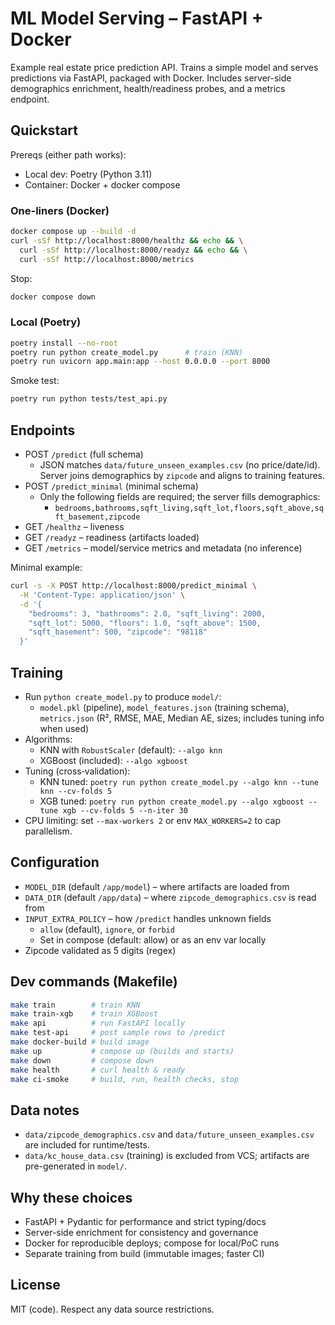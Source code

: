 # ML Model Serving – FastAPI + Docker

Example real estate price prediction API. Trains a simple model and serves predictions via FastAPI, packaged with Docker. Includes server-side demographics enrichment, health/readiness probes, and a metrics endpoint.

## Quickstart

Prereqs (either path works):
- Local dev: Poetry (Python 3.11)
- Container: Docker + docker compose

### One-liners (Docker)
```bash
docker compose up --build -d
curl -sSf http://localhost:8000/healthz && echo && \
  curl -sSf http://localhost:8000/readyz && echo && \
  curl -sSf http://localhost:8000/metrics
```
Stop:
```bash
docker compose down
```

### Local (Poetry)
```bash
poetry install --no-root
poetry run python create_model.py      # train (KNN)
poetry run uvicorn app.main:app --host 0.0.0.0 --port 8000
```
Smoke test:
```bash
poetry run python tests/test_api.py
```

## Endpoints
- POST `/predict` (full schema)
  - JSON matches `data/future_unseen_examples.csv` (no price/date/id). Server joins demographics by `zipcode` and aligns to training features.
- POST `/predict_minimal` (minimal schema)
  - Only the following fields are required; the server fills demographics:
    - `bedrooms,bathrooms,sqft_living,sqft_lot,floors,sqft_above,sqft_basement,zipcode`
- GET `/healthz` – liveness
- GET `/readyz` – readiness (artifacts loaded)
- GET `/metrics` – model/service metrics and metadata (no inference)

Minimal example:
```bash
curl -s -X POST http://localhost:8000/predict_minimal \
  -H 'Content-Type: application/json' \
  -d '{
    "bedrooms": 3, "bathrooms": 2.0, "sqft_living": 2000,
    "sqft_lot": 5000, "floors": 1.0, "sqft_above": 1500,
    "sqft_basement": 500, "zipcode": "98118"
  }'
```

## Training
- Run `python create_model.py` to produce `model/`:
  - `model.pkl` (pipeline), `model_features.json` (training schema), `metrics.json` (R², RMSE, MAE, Median AE, sizes; includes tuning info when used)
- Algorithms:
  - KNN with `RobustScaler` (default): `--algo knn`
  - XGBoost (included): `--algo xgboost`
- Tuning (cross‑validation):
  - KNN tuned: `poetry run python create_model.py --algo knn --tune knn --cv-folds 5`
  - XGB tuned: `poetry run python create_model.py --algo xgboost --tune xgb --cv-folds 5 --n-iter 30`
- CPU limiting: set `--max-workers 2` or env `MAX_WORKERS=2` to cap parallelism.

## Configuration
- `MODEL_DIR` (default `/app/model`) – where artifacts are loaded from
- `DATA_DIR` (default `/app/data`) – where `zipcode_demographics.csv` is read from
- `INPUT_EXTRA_POLICY` – how `/predict` handles unknown fields
  - `allow` (default), `ignore`, or `forbid`
  - Set in compose (default: allow) or as an env var locally
- Zipcode validated as 5 digits (regex)

## Dev commands (Makefile)
```bash
make train        # train KNN
make train-xgb    # train XGBoost
make api          # run FastAPI locally
make test-api     # post sample rows to /predict
make docker-build # build image
make up           # compose up (builds and starts)
make down         # compose down
make health       # curl health & ready
make ci-smoke     # build, run, health checks, stop
```

## Data notes
- `data/zipcode_demographics.csv` and `data/future_unseen_examples.csv` are included for runtime/tests.
- `data/kc_house_data.csv` (training) is excluded from VCS; artifacts are pre-generated in `model/`.

## Why these choices
- FastAPI + Pydantic for performance and strict typing/docs
- Server-side enrichment for consistency and governance
- Docker for reproducible deploys; compose for local/PoC runs
- Separate training from build (immutable images; faster CI)

## License
MIT (code). Respect any data source restrictions.
